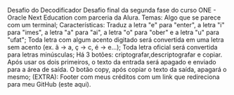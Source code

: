 Desafio do Decodificador
Desafio final da segunda fase do curso ONE - Oracle Next Education com parceria da Alura.
Temas:
Algo que se parece com um terminal;
Características:
Traduz a letra "e" para "enter", a letra "i" para "imes", a letra "a" para "ai", a letra "o" para "ober" e a letra "u" para "ufat";
Toda letra com algum acento digitado será convertida em uma letra sem acento (ex. ã -> a, ç -> c, é -> e...);
Toda letra oficial será convertida para letras minúsculas;
Há 3 botões: criptografar,descriptografar e copiar. Após usar os dois primeiros, o texto da entrada será apagado e enviado para a área de saída. O botão copy, após copiar o texto da saída, apagará o mesmo;
(EXTRA): Footer com meus créditos com um link que redireciona para meu GitHub (este aqui).